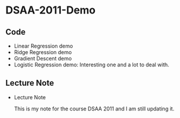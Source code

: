 # DSAA-2011-Demo

## Code
- Linear Regression demo
- Ridge Regression demo
- Gradient Descent demo
- Logistic Regression demo: Interesting one and a lot to deal with.

## Lecture Note
- Lecture Note
  
  This is my note for the course DSAA 2011 and I am still updating it.